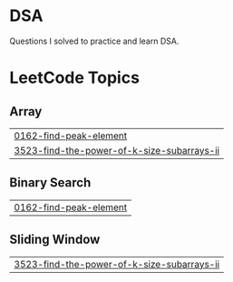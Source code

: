 # DSA
Questions I solved to practice and learn DSA.

<!---LeetCode Topics Start-->
# LeetCode Topics
## Array
|  |
| ------- |
| [0162-find-peak-element](https://github.com/MAX5271/DSA/tree/master/0162-find-peak-element) |
| [3523-find-the-power-of-k-size-subarrays-ii](https://github.com/MAX5271/DSA/tree/master/3523-find-the-power-of-k-size-subarrays-ii) |
## Binary Search
|  |
| ------- |
| [0162-find-peak-element](https://github.com/MAX5271/DSA/tree/master/0162-find-peak-element) |
## Sliding Window
|  |
| ------- |
| [3523-find-the-power-of-k-size-subarrays-ii](https://github.com/MAX5271/DSA/tree/master/3523-find-the-power-of-k-size-subarrays-ii) |
<!---LeetCode Topics End-->
